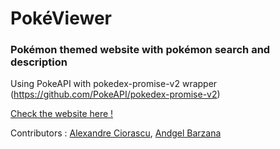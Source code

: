 # PokéViewer
 
### Pokémon themed website with pokémon search and description
Using PokeAPI with pokedex-promise-v2 wrapper (https://github.com/PokeAPI/pokedex-promise-v2)

[Check the website here !](https://pokeviewer.com/)

Contributors : [Alexandre Ciorascu](https://github.com/sukaizer), [Andgel Barzana](https://github.com/voolak)
